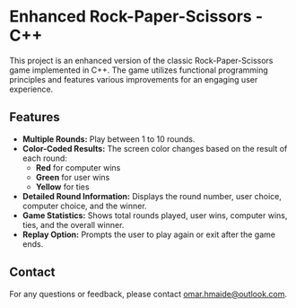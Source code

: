 # Enhanced Rock-Paper-Scissors - C++

This project is an enhanced version of the classic Rock-Paper-Scissors game implemented in C++. The game utilizes functional programming principles and features various improvements for an engaging user experience.

## Features

- **Multiple Rounds:** Play between 1 to 10 rounds.
- **Color-Coded Results:** The screen color changes based on the result of each round:
  - **Red** for computer wins
  - **Green** for user wins
  - **Yellow** for ties
- **Detailed Round Information:** Displays the round number, user choice, computer choice, and the winner.
- **Game Statistics:** Shows total rounds played, user wins, computer wins, ties, and the overall winner.
- **Replay Option:** Prompts the user to play again or exit after the game ends.

## Contact

For any questions or feedback, please contact [omar.hmaide@outlook.com](mailto:omar.hmaide@outlook.com).
